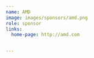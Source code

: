 ```yaml
---
name: AMD
image: images/sponsors/amd.png
role: sponsor
links:
  home-page: http://amd.com


---
```



